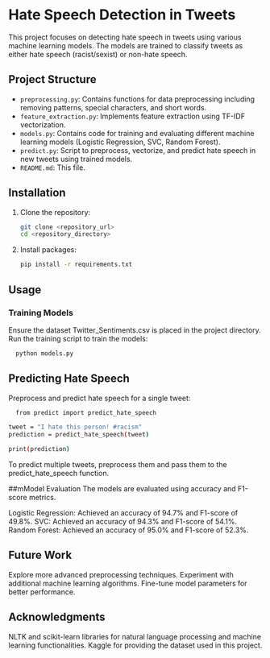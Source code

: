 # Hate Speech Detection in Tweets

This project focuses on detecting hate speech in tweets using various machine learning models. The models are trained to classify tweets as either hate speech (racist/sexist) or non-hate speech.

## Project Structure

- `preprocessing.py`: Contains functions for data preprocessing including removing patterns, special characters, and short words.
- `feature_extraction.py`: Implements feature extraction using TF-IDF vectorization.
- `models.py`: Contains code for training and evaluating different machine learning models (Logistic Regression, SVC, Random Forest).
- `predict.py`: Script to preprocess, vectorize, and predict hate speech in new tweets using trained models.
- `README.md`: This file.

## Installation

1. Clone the repository:
   ```bash
   git clone <repository_url>
   cd <repository_directory>
2. Install packages:
   ```bash
   pip install -r requirements.txt
   
## Usage
### Training Models

Ensure the dataset Twitter_Sentiments.csv is placed in the project directory.
Run the training script to train the models:

```bash
  python models.py
```

## Predicting Hate Speech
Preprocess and predict hate speech for a single tweet:

```bash
  from predict import predict_hate_speech

tweet = "I hate this person! #racism"
prediction = predict_hate_speech(tweet)

print(prediction)
```

To predict multiple tweets, preprocess them and pass them to the predict_hate_speech function.

##mModel Evaluation
The models are evaluated using accuracy and F1-score metrics.

Logistic Regression: Achieved an accuracy of 94.7% and F1-score of 49.8%.
SVC: Achieved an accuracy of 94.3% and F1-score of 54.1%.
Random Forest: Achieved an accuracy of 95.0% and F1-score of 52.3%.

## Future Work
Explore more advanced preprocessing techniques.
Experiment with additional machine learning algorithms.
Fine-tune model parameters for better performance.

## Acknowledgments
NLTK and scikit-learn libraries for natural language processing and machine learning functionalities.
Kaggle for providing the dataset used in this project.
